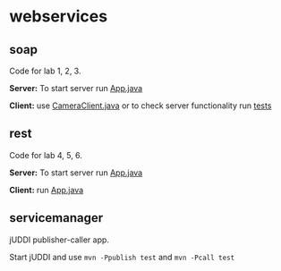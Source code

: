 # webservices

## soap

Code for lab 1, 2, 3. 

**Server:** To start server run [App.java](https://github.com/AnastasiaRozhkina/webservices/blob/master/soap/server/src/main/java/itmo/webservices/App.java)

**Client:** use [CameraClient.java](https://github.com/AnastasiaRozhkina/webservices/blob/master/soap/client/src/main/java/itmo/webservices/CameraClient.java) or to check server functionality run [tests](https://github.com/AnastasiaRozhkina/webservices/blob/master/soap/client/src/test/java/CameraServiceTest.java)


## rest

Code for lab 4, 5, 6.

**Server:** To start server run [App.java](https://github.com/AnastasiaRozhkina/webservices/blob/master/rest/restserver/src/main/java/itmo/webservices/App.java)

**Client:** run [App.java](https://github.com/AnastasiaRozhkina/webservices/blob/master/rest/restclient/src/main/java/itmo/webservices/App.java) 


## servicemanager

jUDDI publisher-caller app.

Start jUDDI and use 
`mvn -Ppublish test`  and  `mvn -Pcall test`
